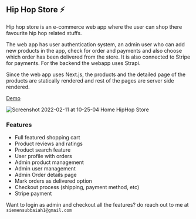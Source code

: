 ## Hip Hop Store ⚡

Hip hop store is an e-commerce web app where the user can shop there favourite hip hop related stuffs.

The web app has user authentication system, an admin user who can add new products in the app, check for order and payments and also choose which order has been delivered from the store. It is also connected to Stripe for payments. For the backend the webapp uses Strapi.

Since the web app uses Next.js, the products and the detailed page of the products are statically rendered and rest of the pages are server side rendered.

[Demo](https://hiphop-store.vercel.app)


![Screenshot 2022-02-11 at 10-25-04 Home HipHop Store](https://user-images.githubusercontent.com/62604902/153539716-1db25878-852c-49d8-9ef6-8aeab7eb54c1.png)



### Features

- Full featured shopping cart
- Product reviews and ratings
- Product search feature
- User profile with orders
- Admin product management
- Admin user management
- Admin Order details page
- Mark orders as delivered option
- Checkout process (shipping, payment method, etc)
- Stripe payment

Want to login as admin and checkout all the features? do reach out to me at ```siemensubbaiah1@gmail.com```
